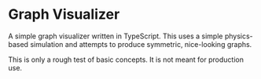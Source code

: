 # Graph Visualizer

A simple graph visualizer written in TypeScript. This uses a simple
physics-based simulation and attempts to produce symmetric, nice-looking
graphs.

This is only a rough test of basic concepts. It is not meant for production
use.
